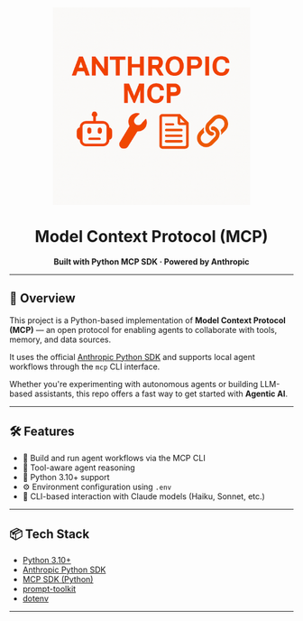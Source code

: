 <div align="center">
<img src="./New Logo.png"
     alt="Anthropic Logo"
     height="350"
     style="display: block; margin: 0 auto 0.5rem auto; padding: 0;" />
  <h1>Model Context Protocol (MCP)</h1>
  <p><strong>Built with Python MCP SDK · Powered by Anthropic</strong></p>
</div>



---

## 🚀 Overview

This project is a Python-based implementation of **Model Context Protocol (MCP)** — an open protocol for enabling agents to collaborate with tools, memory, and data sources.

It uses the official [Anthropic Python SDK](https://github.com/anthropics/anthropic-sdk-python) and supports local agent workflows through the `mcp` CLI interface.

Whether you're experimenting with autonomous agents or building LLM-based assistants, this repo offers a fast way to get started with **Agentic AI**.

---

## 🛠️ Features

- 🤖 Build and run agent workflows via the MCP CLI
- 🧠 Tool-aware agent reasoning
- 🐍 Python 3.10+ support
- ⚙️ Environment configuration using `.env`
- 📄 CLI-based interaction with Claude models (Haiku, Sonnet, etc.)

---

## 📦 Tech Stack

- [Python 3.10+](https://www.python.org/)
- [Anthropic Python SDK](https://pypi.org/project/anthropic/)
- [MCP SDK (Python)](https://pypi.org/project/mcp/)
- [prompt-toolkit](https://github.com/prompt-toolkit/python-prompt-toolkit)
- [dotenv](https://pypi.org/project/python-dotenv/)

---
